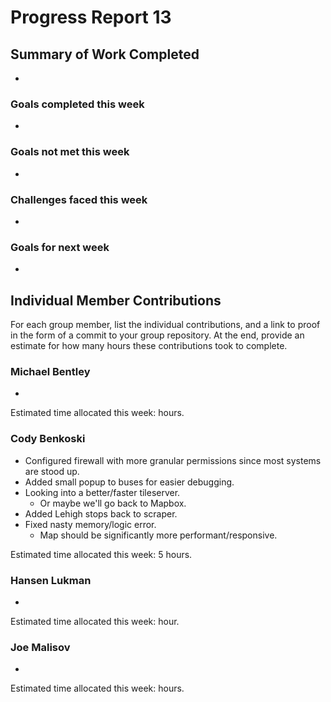 # Progress Report 13

## Summary of Work Completed
- 

### Goals completed this week
- 

### Goals not met this week
- 

### Challenges faced this week
- 

### Goals for next week
- 

## Individual Member Contributions

For each group member, list the individual contributions, and a link to proof in the form of a commit to your group repository. At the end, provide an estimate for how many hours these contributions took to complete.

### Michael Bentley
- 

Estimated time allocated this week: hours.

### Cody Benkoski
- Configured firewall with more granular permissions since most systems are stood up.
- Added small popup to buses for easier debugging.
- Looking into a better/faster tileserver.
  - Or maybe we'll go back to Mapbox.
- Added Lehigh stops back to scraper.
- Fixed nasty memory/logic error.
  - Map should be significantly more performant/responsive.

Estimated time allocated this week: 5 hours.

### Hansen Lukman
- 

Estimated time allocated this week: hour.

### Joe Malisov
- 
Estimated time allocated this week: hours.
